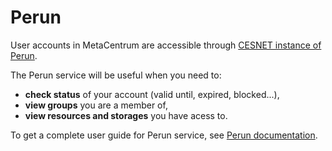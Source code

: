 # Perun

User accounts in MetaCentrum are accessible through [CESNET instance of Perun](https://perun.aai.cesnet.cz).

The Perun service will be useful when you need to:

- **check status** of your account (valid until, expired, blocked...),
- **view groups** you are a member of,
- **view resources and storages** you have acess to.

To get a complete user guide for Perun service, see [Perun documentation](https://perunaai.atlassian.net/wiki/spaces/PERUN/pages/524289/User+Documentation).

